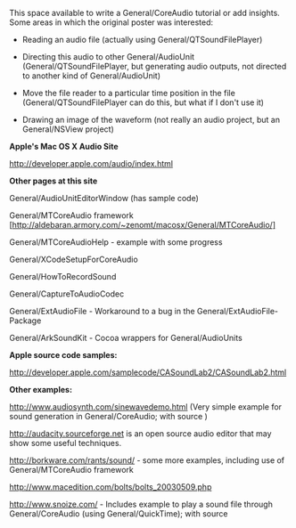 This space available to write a General/CoreAudio tutorial or add insights. Some areas in which the original poster was interested:

- Reading an audio file (actually using General/QTSoundFilePlayer)

- Directing this audio to other General/AudioUnit (General/QTSoundFilePlayer, but generating audio outputs, not directed to another kind of General/AudioUnit)

- Move the file reader to a particular time position in the file (General/QTSoundFilePlayer can do this, but what if I don't use it)

- Drawing an image of the waveform (not really an audio project, but an General/NSView project)

**Apple's Mac OS X Audio Site**

http://developer.apple.com/audio/index.html

**Other pages at this site**

General/AudioUnitEditorWindow (has sample code)

General/MTCoreAudio framework [http://aldebaran.armory.com/~zenomt/macosx/General/MTCoreAudio/]

General/MTCoreAudioHelp - example with some progress

General/XCodeSetupForCoreAudio

General/HowToRecordSound

General/CaptureToAudioCodec

General/ExtAudioFile - Workaround to a bug in the General/ExtAudioFile-Package

General/ArkSoundKit - Cocoa wrappers for General/AudioUnits

**Apple source code samples:**

http://developer.apple.com/samplecode/CASoundLab2/CASoundLab2.html

**Other examples:**

http://www.audiosynth.com/sinewavedemo.html (Very simple example for sound generation in General/CoreAudio; with source )

http://audacity.sourceforge.net is an open source audio editor that may show some useful techniques.

http://borkware.com/rants/sound/ - some more examples, including use of General/MTCoreAudio framework

http://www.macedition.com/bolts/bolts_20030509.php

http://www.snoize.com/  - Includes example to play a sound file through General/CoreAudio (using General/QuickTime); with source